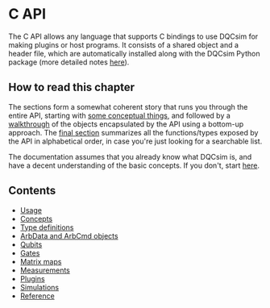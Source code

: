# C API

The C API allows any language that supports C bindings to use DQCsim for making
plugins or host programs. It consists of a shared object and a header file,
which are automatically installed along with the DQCsim Python package (more
detailed notes [here](../install/index.html)).

## How to read this chapter

The sections form a somewhat coherent story that runs you through the entire
API, starting with [some conceptual things](concepts.apigen.md), and followed
by a [walkthrough](type-definitions.apigen.md) of the objects encapsulated by
the API using a bottom-up approach. The [final section](reference.apigen.md)
summarizes all the functions/types exposed by the API in alphabetical order, in
case you're just looking for a searchable list.

The documentation assumes that you already know what DQCsim is, and have a
decent understanding of the basic concepts. If you don't, start
[here](../index.md).

## Contents

 - [Usage](usage.apigen.md)
 - [Concepts](concepts.apigen.md)
 - [Type definitions](type-definitions.apigen.md)
 - [ArbData and ArbCmd objects](arb-cmd-cq.apigen.md)
 - [Qubits](qbset.apigen.md)
 - [Gates](gate.apigen.md)
 - [Matrix maps](mm.apigen.md)
 - [Measurements](measurements.apigen.md)
 - [Plugins](plugins.apigen.md)
 - [Simulations](simulations.apigen.md)
 - [Reference](reference.apigen.md)
